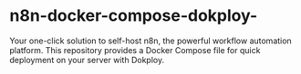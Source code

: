 # n8n-docker-compose-dokploy-
Your one-click solution to self-host n8n, the powerful workflow automation platform. This repository provides a Docker Compose file for quick deployment on your server with Dokploy.
